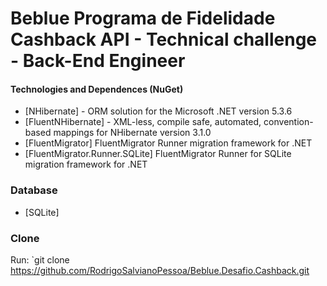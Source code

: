 ﻿# Beblue Programa de Fidelidade Cashback API - Technical challenge - Back-End Engineer

#### Technologies and Dependences (NuGet)

* [NHibernate] - ORM solution for the Microsoft .NET version 5.3.6
* [FluentNHibernate] - XML-less, compile safe, automated, convention-based mappings for NHibernate version 3.1.0
* [FluentMigrator] FluentMigrator Runner migration framework for .NET
* [FluentMigrator.Runner.SQLite] FluentMigrator Runner for SQLite migration framework for .NET


### Database

* [SQLite]

### Clone
Run: `git clone https://github.com/RodrigoSalvianoPessoa/Beblue.Desafio.Cashback.git
